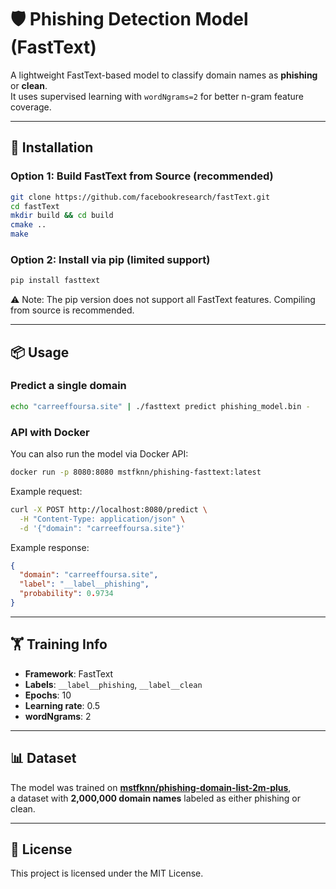 # 🛡️ Phishing Detection Model (FastText)

A lightweight FastText-based model to classify domain names as **phishing** or **clean**.  
It uses supervised learning with `wordNgrams=2` for better n-gram feature coverage.  

---

## 🚀 Installation

### Option 1: Build FastText from Source (recommended)
```bash
git clone https://github.com/facebookresearch/fastText.git
cd fastText
mkdir build && cd build
cmake ..
make
```

### Option 2: Install via pip (limited support)
```bash
pip install fasttext
```
⚠️ Note: The pip version does not support all FastText features. Compiling from source is recommended.  

---

## 📦 Usage

### Predict a single domain
```bash
echo "carreeffoursa.site" | ./fasttext predict phishing_model.bin -
```

### API with Docker
You can also run the model via Docker API:
```bash
docker run -p 8080:8080 mstfknn/phishing-fasttext:latest
```

Example request:
```bash
curl -X POST http://localhost:8080/predict \
  -H "Content-Type: application/json" \
  -d '{"domain": "carreeffoursa.site"}'
```

Example response:
```json
{
  "domain": "carreeffoursa.site",
  "label": "__label__phishing",
  "probability": 0.9734
}
```

---

## 🏋️ Training Info

- **Framework**: FastText  
- **Labels**: `__label__phishing`, `__label__clean`  
- **Epochs**: 10  
- **Learning rate**: 0.5  
- **wordNgrams**: 2  

---

## 📊 Dataset

The model was trained on **[mstfknn/phishing-domain-list-2m-plus](https://huggingface.co/datasets/mstfknn/phishing-domain-list-2m-plus)**,  
a dataset with **2,000,000 domain names** labeled as either phishing or clean.  

---

## 📄 License

This project is licensed under the MIT License.  